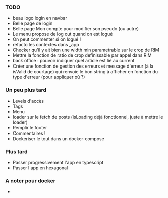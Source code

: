 ### TODO

- beau logo login en navbar
- Belle page de login
- Belle page Mon compte pour modifier son pseudo (ou autre)
- Le menu propose de log out quand on est logué
- On peut commenter si on logué !
- refacto les contextes dans \_app
- Checker qu'il y ait bien une width min parametrable sur le crop de RIM
- Mettre la fonction de ratio de crop definissable par appel dans RIM
- back office : pouvoir indiquer quel article est lié au current
- Créer une fonction de gestion des erreurs et message d'erreur (à la isValid de courtage) qui renvoie le bon string à afficher en fonction du type d'erreur (pour appliquer où ?)

### Un peu plus tard

- Levels d'accès
- Tags
- Menu
- loader sur le fetch de posts (isLoading déjà fonctionnel, juste à mettre le loader)
- Remplir le footer
- Commentaires !
- Dockeriser le tout dans un docker-compose

### Plus tard

- Passer progressivement l'app en typescript
- Passer l'app en hexagonal

### A noter pour docker

-
